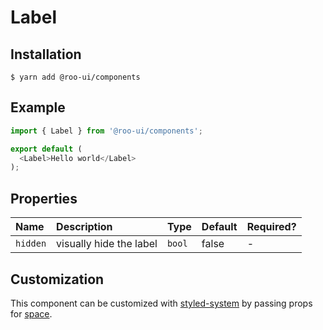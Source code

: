 # Label

<!-- STORY -->

## Installation

```shell
$ yarn add @roo-ui/components
```

## Example

```js
import { Label } from '@roo-ui/components';

export default (
  <Label>Hello world</Label>
);
```

## Properties

| Name     | Description             | Type   | Default | Required? |
|:---------|:------------------------|:-------|:--------|:----------|
| `hidden` | visually hide the label | `bool` | false   | -         |

## Customization

This component can be customized with [styled-system](https://github.com/jxnblk/styled-system) by passing props for [space](https://github.com/jxnblk/styled-system/blob/v2.2.5/README.md#space-responsive).
